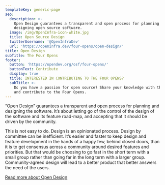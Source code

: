 ```yaml
---
templateKey: generic-page
seo:
  description: >-
    Open Design guarantees a transparent and open process for planning and
    designing open source software. 
  image: /img/OpenInfra-icon-white.jpg
  title: Open Source Design
  twitterUsername: '@OpenInfraDev'
  url: 'https://openinfra.dev/four-opens/open-design/'
title: Open Design
subTitle: The Four Opens
footer:
  button: 'https://opendev.org/osf/four-opens/'
  buttonText: Contribute
  display: true
  title: INTERESTED IN CONTRIBUTING TO THE FOUR OPENS?
  subTitle: >-
    Do you have a passion for open source? Share your knowledge with the world
    and contribute to the Four Opens.
---
```

“Open Design” guarantees a transparent and open process for planning and designing the software. It’s about letting go of the control of the design of the software and its feature road-map, and accepting that it should be driven by the community.

This is not easy to do. Design is an opinionated process. Design by committee can be inefficient. It’s easier and faster to keep design and feature development in the hands of a happy few, behind closed doors, than it is to get consensus across a community around desired features and priorities. But that would be choosing to go fast in the short term with a small group rather than going far in the long term with a larger group. Community-agreed design will lead to a better product that better answers the need of the users.

[Read more about Open Design](https://opendev.org/osf/four-opens/src/branch/master/doc/source/opendesign.rst)

